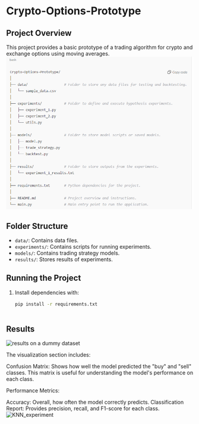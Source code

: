 # Crypto-Options-Prototype

## Project Overview
This project provides a basic prototype of a trading algorithm for crypto and exchange options using moving averages.
![Project Diagram](https://github.com/dijasila/Crypto-Options-Prototype/blob/master/image/resp_struct.PNG)
## Folder Structure
- `data/`: Contains data files.
- `experiments/`: Contains scripts for running experiments.
- `models/`: Contains trading strategy models.
- `results/`: Stores results of experiments.

## Running the Project
1. Install dependencies with:
   ```bash
   pip install -r requirements.txt



## Results
![results on a dummy dataset](https://github.com/dijasila/Crypto-Options-Prototype/blob/master/image/crypto_trading_strategy_plot.png)

The visualization section includes:

Confusion Matrix: Shows how well the model predicted the "buy" and "sell" classes. This matrix is useful for understanding the model's performance on each class.

Performance Metrics:

Accuracy: Overall, how often the model correctly predicts.
Classification Report: Provides precision, recall, and F1-score for each class.
![KNN_experiment](https://github.com/dijasila/Crypto-Options-Prototype/blob/master/image/confusion_matrix_knn.png)
